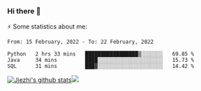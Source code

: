 ### Hi there 👋

⚡ Some statistics about me:


<!--START_SECTION:waka-->
```text
From: 15 February, 2022 - To: 22 February, 2022

Python   2 hrs 33 mins   █████████████████▒░░░░░░░   69.85 % 
Java     34 mins         ████░░░░░░░░░░░░░░░░░░░░░   15.73 % 
SQL      31 mins         ███▓░░░░░░░░░░░░░░░░░░░░░   14.42 % 
```
<!--END_SECTION:waka-->





[![Jiezhi's github stats](https://github-readme-stats.vercel.app/api?username=Jiezhi&show_icons=true)](https://github.com/Jiezhi/github-readme-stats)[![](https://stats.justsong.cn/api/leetcode/?username=Jiezhi)](https://leetcode.com/Jiezhi/) 
<!--
[![Top Langs](https://github-readme-stats.vercel.app/api/top-langs/?username=Jiezhi&hide=javascript,html)](https://github.com/Jiezhi/github-readme-stats)

**Jiezhi/Jiezhi** is a ✨ _special_ ✨ repository because its `README.md` (this file) appears on your GitHub profile.

Here are some ideas to get you started:

- 🔭 I’m currently working on ...
- 🌱 I’m currently learning ...
- 👯 I’m looking to collaborate on ...
- 🤔 I’m looking for help with ...
- 💬 Ask me about ...
- 📫 How to reach me: ...
- 😄 Pronouns: ...
- ⚡ Fun fact: ...
-->

